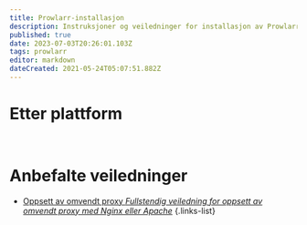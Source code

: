 ```yaml
---
title: Prowlarr-installasjon
description: Instruksjoner og veiledninger for installasjon av Prowlarr
published: true
date: 2023-07-03T20:26:01.103Z
tags: prowlarr
editor: markdown
dateCreated: 2021-05-24T05:07:51.882Z
---
```


# Etter plattform
[<i class="fab fa-windows" style="font-size: 3em;"></i>](/prowlarr/installation/windows)&nbsp;&nbsp;&nbsp;&nbsp;[<i class="fab fa-linux" style="font-size: 3em;"></i>](/prowlarr/installation/linux)&nbsp;&nbsp;&nbsp;&nbsp;[<i class="fab fa-apple" style="font-size: 3em;"></i>](/prowlarr/installation/macos)&nbsp;&nbsp;&nbsp;&nbsp;[<i class="fab fa-freebsd" style="font-size: 3em;"></i>](/prowlarr/installation/freebsd)&nbsp;&nbsp;&nbsp;&nbsp;[<i class="fab fa-docker" style="font-size: 3em;"></i>](/prowlarr/installation/docker)

# Anbefalte veiledninger
- [Oppsett av omvendt proxy *Fullstendig veiledning for oppsett av omvendt proxy med Nginx eller Apache*](/prowlarr/installation/reverse-proxy)
{.links-list}